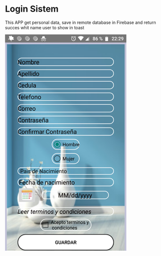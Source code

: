 # Login Sistem
This APP get personal data, save in remote database in Firebase and return succes whit name user to show in toast

<img src="https://github.com/daniloosorio/Sistema_de_login/blob/master/Screenshot_20210505-222908%20(1).png" alt="Descripción de la imagen" width="400"/>

